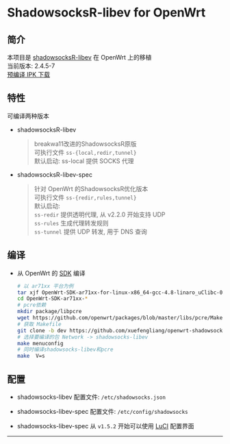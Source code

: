 ShadowsocksR-libev for OpenWrt
===

简介
---

 本项目是 [shadowsocksR-libev][1] 在 OpenWrt 上的移植  
 当前版本: 2.4.5-7  
 [预编译 IPK 下载][2]  

特性
---

可编译两种版本  

 - shadowsocksR-libev

   > breakwa11改进的ShadowsocksR原版  
   > 可执行文件 `ss-{local,redir,tunnel}`  
   > 默认启动: ss-local 提供 SOCKS 代理  

 - shadowsocksR-libev-spec

   > 针对 OpenWrt 的ShadowsocksR优化版本  
   > 可执行文件 `ss-{redir,rules,tunnel}`  
   > 默认启动:  
   > `ss-redir` 提供透明代理, 从 v2.2.0 开始支持 UDP  
   > `ss-rules` 生成代理转发规则  
   > `ss-tunnel` 提供 UDP 转发, 用于 DNS 查询  

编译
---

 - 从 OpenWrt 的 [SDK][S] 编译

   ```bash
   # 以 ar71xx 平台为例
   tar xjf OpenWrt-SDK-ar71xx-for-linux-x86_64-gcc-4.8-linaro_uClibc-0.9.33.2.tar.bz2
   cd OpenWrt-SDK-ar71xx-*
   # pcre依赖
   mkdir package/libpcre
   wget https://github.com/openwrt/packages/blob/master/libs/pcre/Makefile -P ./package/libpcre/
   # 获取 Makefile
   git clone -b dev https://github.com/xuefengliang/openwrt-shadowsocks.git package/shadowsocks-libev
   # 选择要编译的包 Network -> shadowsocks-libev
   make menuconfig
   # 同时编译shadowsocks-libev和pcre
   make  V=s
   ```

配置
---

 - shadowsocks-libev 配置文件: `/etc/shadowsocks.json`

 - shadowsocks-libev-spec 配置文件: `/etc/config/shadowsocks`

 - shadowsocks-libev-spec 从 `v1.5.2` 开始可以使用 [LuCI][L] 配置界面

----------


  [1]: https://github.com/breakwa11/shadowsocks-libev
  [2]: https://github.com/etnperlong/shadowsocks-libev/releases
  [L]: https://github.com/etnperlong/openwrt-dist-luci
  [S]: http://wiki.openwrt.org/doc/howto/obtain.firmware.sdk
